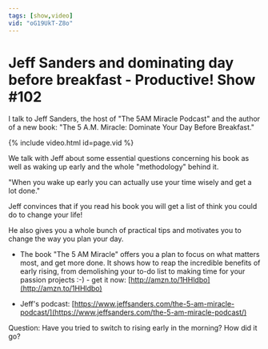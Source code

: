 ```yaml
---
tags: [show,video]
vid: "oG19UkT-Z8o"
---
```


# Jeff Sanders and dominating day before breakfast - Productive! Show #102

I talk to Jeff Sanders, the host of "The 5AM Miracle Podcast" and the author of a new book: "The 5 A.M. Miracle: Dominate Your Day Before Breakfast."

{% include video.html id=page.vid %}

<!--More-->

We talk with Jeff about some essential questions concerning his book as well as waking up early and the whole "methodology" behind it.

"When you wake up early you can actually use your time wisely and get a lot done."

Jeff convinces that if you read his book you will get a list of think you could do to change your life!

He also gives you a whole bunch of practical tips and motivates you to change the way you plan your day.

* The book "The 5 AM Miracle" offers you a plan to focus on what matters most, and get more done. It shows how to reap the incredible benefits of early rising, from demolishing your to-do list to making time for your passion projects :-) - get it now: [http://amzn.to/1HHldbo](http://amzn.to/1HHldbo)

* Jeff's podcast: [https://www.jeffsanders.com/the-5-am-miracle-podcast/](https://www.jeffsanders.com/the-5-am-miracle-podcast/)

Question: Have you tried to switch to rising early in the morning? How did it go?
